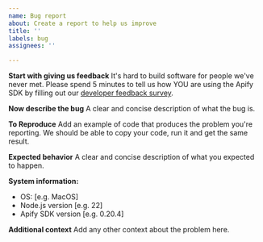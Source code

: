 ```yaml
---
name: Bug report
about: Create a report to help us improve
title: ''
labels: bug
assignees: ''

---
```


**Start with giving us feedback**
It's hard to build software for people we've never met. Please spend 5 minutes to tell us how YOU are using the Apify SDK by filling out our [developer feedback survey](https://apify.typeform.com/to/eV6Rqb).

**Now describe the bug**
A clear and concise description of what the bug is.

**To Reproduce**
Add an example of code that produces the problem you're reporting.
We should be able to copy your code, run it and get the same result.

**Expected behavior**
A clear and concise description of what you expected to happen.

**System information:**
 - OS: [e.g. MacOS]
 - Node.js version [e.g. 22]
 - Apify SDK version [e.g. 0.20.4]

**Additional context**
Add any other context about the problem here.
